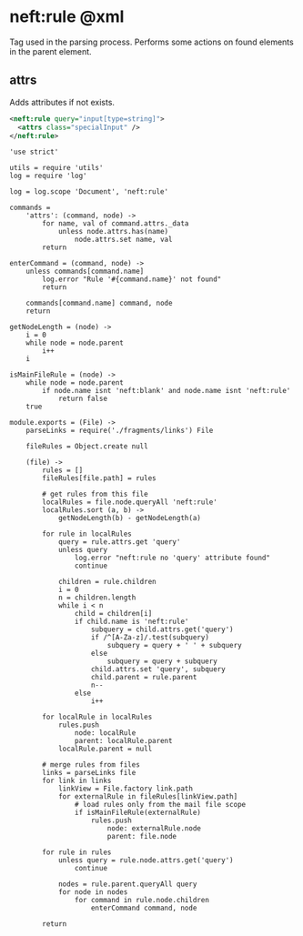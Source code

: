 neft:rule @xml
==============

Tag used in the parsing process.
Performs some actions on found elements in the parent element.

## attrs

Adds attributes if not exists.

```xml
<neft:rule query="input[type=string]">
  <attrs class="specialInput" />
</neft:rule>
```

	'use strict'

	utils = require 'utils'
	log = require 'log'

	log = log.scope 'Document', 'neft:rule'

	commands =
		'attrs': (command, node) ->
			for name, val of command.attrs._data
				unless node.attrs.has(name)
					node.attrs.set name, val
			return

	enterCommand = (command, node) ->
		unless commands[command.name]
			log.error "Rule '#{command.name}' not found"
			return

		commands[command.name] command, node
		return

	getNodeLength = (node) ->
		i = 0
		while node = node.parent
			i++
		i

	isMainFileRule = (node) ->
		while node = node.parent
			if node.name isnt 'neft:blank' and node.name isnt 'neft:rule'
				return false
		true

	module.exports = (File) ->
		parseLinks = require('./fragments/links') File

		fileRules = Object.create null

		(file) ->
			rules = []
			fileRules[file.path] = rules

			# get rules from this file
			localRules = file.node.queryAll 'neft:rule'
			localRules.sort (a, b) ->
				getNodeLength(b) - getNodeLength(a)

			for rule in localRules
				query = rule.attrs.get 'query'
				unless query
					log.error "neft:rule no 'query' attribute found"
					continue

				children = rule.children
				i = 0
				n = children.length
				while i < n
					child = children[i]
					if child.name is 'neft:rule'
						subquery = child.attrs.get('query')
						if /^[A-Za-z]/.test(subquery)
							subquery = query + ' ' + subquery
						else
							subquery = query + subquery
						child.attrs.set 'query', subquery
						child.parent = rule.parent
						n--
					else
						i++

			for localRule in localRules
				rules.push
					node: localRule
					parent: localRule.parent
				localRule.parent = null

			# merge rules from files
			links = parseLinks file
			for link in links
				linkView = File.factory link.path
				for externalRule in fileRules[linkView.path]
					# load rules only from the mail file scope
					if isMainFileRule(externalRule)
						rules.push
							node: externalRule.node
							parent: file.node

			for rule in rules
				unless query = rule.node.attrs.get('query')
					continue

				nodes = rule.parent.queryAll query
				for node in nodes
					for command in rule.node.children
						enterCommand command, node

			return
